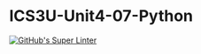 # ICS3U-Unit4-07-Python

[![GitHub's Super Linter](https://github.com/noah-mccaskill/ICS3U-Unit4-07-Python/workflows/GitHub's%20Super%20Linter/badge.svg)](https://github.com/noah-mccaskill/ICS3U-Unit4-07-Python/actions)
